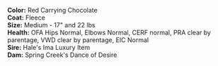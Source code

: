 **Color:** Red Carrying Chocolate  
**Coat:** Fleece  
**Size:** Medium - 17" and 22 lbs  
**Health:** OFA Hips Normal, Elbows Normal, CERF normal, PRA clear by parentage, VWD clear by parentage, EIC Normal  
**Sire:** Hale's Ima Luxury Item  
**Dam:** Spring Creek's Dance of Desire  
